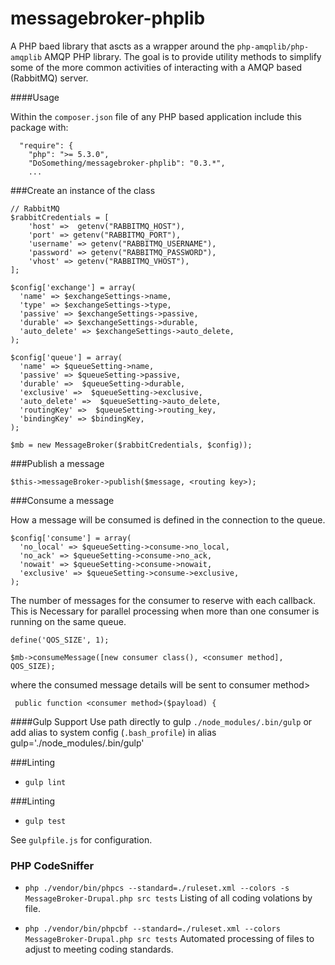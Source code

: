 messagebroker-phplib
====================

A PHP baed library that ascts as a wrapper around the `php-amqplib/php-amqplib` AMQP PHP library. 
The goal is to provide utility methods to simplify some of the more common activities of 
interacting with a AMQP based (RabbitMQ) server. 



 ####Usage
 
 Within the `composer.json` file of any PHP based application include this package with:
 ```
   "require": {
     "php": ">= 5.3.0",
     "DoSomething/messagebroker-phplib": "0.3.*",
     ...
 ```
 
###Create an instance of the class
```
// RabbitMQ
$rabbitCredentials = [
    'host' =>  getenv("RABBITMQ_HOST"),
    'port' => getenv("RABBITMQ_PORT"),
    'username' => getenv("RABBITMQ_USERNAME"),
    'password' => getenv("RABBITMQ_PASSWORD"),
    'vhost' => getenv("RABBITMQ_VHOST"),
];

$config['exchange'] = array(
  'name' => $exchangeSettings->name,
  'type' => $exchangeSettings->type,
  'passive' => $exchangeSettings->passive,
  'durable' => $exchangeSettings->durable,
  'auto_delete' => $exchangeSettings->auto_delete,
);
    
$config['queue'] = array(
  'name' => $queueSetting->name,
  'passive' => $queueSetting->passive,
  'durable' =>  $queueSetting->durable,
  'exclusive' =>  $queueSetting->exclusive,
  'auto_delete' =>  $queueSetting->auto_delete,
  'routingKey' =>  $queueSetting->routing_key,
  'bindingKey' => $bindingKey,
);

$mb = new MessageBroker($rabbitCredentials, $config));
```

###Publish a message
```
$this->messageBroker->publish($message, <routing key>);
```

###Consume a message

How a message will be consumed is defined in the connection to the queue.
```
$config['consume'] = array(
  'no_local' => $queueSetting->consume->no_local,
  'no_ack' => $queueSetting->consume->no_ack,
  'nowait' => $queueSetting->consume->nowait,
  'exclusive' => $queueSetting->consume->exclusive,
);
```

The number of messages for the consumer to reserve with each callback. This is Necessary for 
parallel processing when more than one consumer is running on the same queue.

```
define('QOS_SIZE', 1);

$mb->consumeMessage([new consumer class(), <consumer method], QOS_SIZE);
```

where the consumed message details will be sent to consumer method>

```
 public function <consumer method>($payload) {
```

####Gulp Support
Use path directly to gulp `./node_modules/.bin/gulp` or add alias to system config (`.bash_profile`) in alias gulp='./node_modules/.bin/gulp'

###Linting
- `gulp lint`

###Linting
- `gulp test`

See `gulpfile.js` for configuration.

### PHP CodeSniffer

- `php ./vendor/bin/phpcs --standard=./ruleset.xml --colors -s MessageBroker-Drupal.php src tests`
Listing of all coding volations by file.

- `php ./vendor/bin/phpcbf --standard=./ruleset.xml --colors MessageBroker-Drupal.php src tests`
Automated processing of files to adjust to meeting coding standards.
